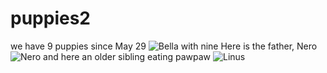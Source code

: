 # puppies2
we have 9 puppies since May 29
![Bella with nine](../blob/BellaWithNinePuppies.JPG)
Here is the father, Nero
![Nero]()
and here an older sibling eating pawpaw
![Linus]()
